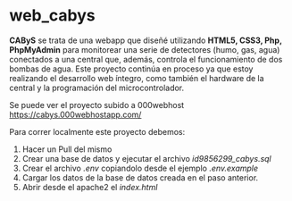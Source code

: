# web_cabys

__CAByS__ se trata de una webapp que diseñé utilizando __HTML5, CSS3, Php, PhpMyAdmin__ para monitorear una serie de detectores (humo, gas, agua) conectados a una central que, además, controla el funcionamiento de dos bombas de agua. Este proyecto continúa en proceso ya que estoy realizando el desarrollo web íntegro, como también el hardware de la central y la programación del microcontrolador.

Se puede ver el proyecto subido a 000webhost https://cabys.000webhostapp.com/ 

Para correr localmente este proyecto debemos:

1. Hacer un Pull del mismo
2. Crear una base de datos y ejecutar el archivo _id9856299_cabys.sql_
3. Crear el archivo _.env_ copiandolo desde el ejemplo _.env.example_ 
4. Cargar los datos de la base de datos creada en el paso anterior.
5. Abrir desde el apache2 el _index.html_
